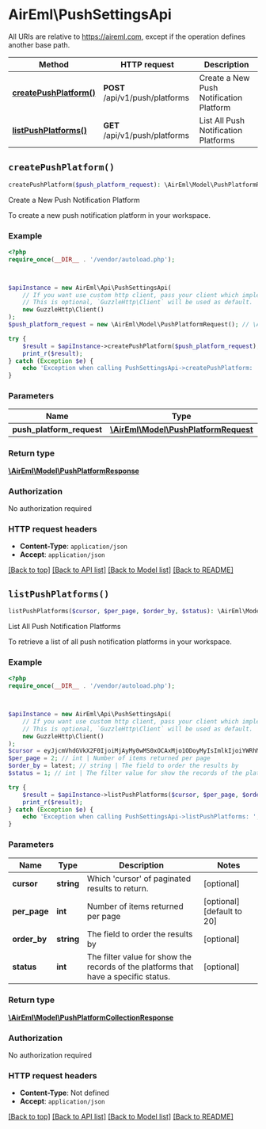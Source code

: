 # AirEml\PushSettingsApi

All URIs are relative to https://aireml.com, except if the operation defines another base path.

| Method | HTTP request | Description |
| ------------- | ------------- | ------------- |
| [**createPushPlatform()**](PushSettingsApi.md#createPushPlatform) | **POST** /api/v1/push/platforms | Create a New Push Notification Platform |
| [**listPushPlatforms()**](PushSettingsApi.md#listPushPlatforms) | **GET** /api/v1/push/platforms | List All Push Notification Platforms |


## `createPushPlatform()`

```php
createPushPlatform($push_platform_request): \AirEml\Model\PushPlatformResponse
```

Create a New Push Notification Platform

To create a new push notification platform in your workspace.

### Example

```php
<?php
require_once(__DIR__ . '/vendor/autoload.php');



$apiInstance = new AirEml\Api\PushSettingsApi(
    // If you want use custom http client, pass your client which implements `GuzzleHttp\ClientInterface`.
    // This is optional, `GuzzleHttp\Client` will be used as default.
    new GuzzleHttp\Client()
);
$push_platform_request = new \AirEml\Model\PushPlatformRequest(); // \AirEml\Model\PushPlatformRequest

try {
    $result = $apiInstance->createPushPlatform($push_platform_request);
    print_r($result);
} catch (Exception $e) {
    echo 'Exception when calling PushSettingsApi->createPushPlatform: ', $e->getMessage(), PHP_EOL;
}
```

### Parameters

| Name | Type | Description  | Notes |
| ------------- | ------------- | ------------- | ------------- |
| **push_platform_request** | [**\AirEml\Model\PushPlatformRequest**](../Model/PushPlatformRequest.md)|  | |

### Return type

[**\AirEml\Model\PushPlatformResponse**](../Model/PushPlatformResponse.md)

### Authorization

No authorization required

### HTTP request headers

- **Content-Type**: `application/json`
- **Accept**: `application/json`

[[Back to top]](#) [[Back to API list]](../../README.md#endpoints)
[[Back to Model list]](../../README.md#models)
[[Back to README]](../../README.md)

## `listPushPlatforms()`

```php
listPushPlatforms($cursor, $per_page, $order_by, $status): \AirEml\Model\PushPlatformCollectionResponse
```

List All Push Notification Platforms

To retrieve a list of all push notification platforms in your workspace.

### Example

```php
<?php
require_once(__DIR__ . '/vendor/autoload.php');



$apiInstance = new AirEml\Api\PushSettingsApi(
    // If you want use custom http client, pass your client which implements `GuzzleHttp\ClientInterface`.
    // This is optional, `GuzzleHttp\Client` will be used as default.
    new GuzzleHttp\Client()
);
$cursor = eyJjcmVhdGVkX2F0IjoiMjAyMy0wMS0xOCAxMjo1ODoyMyIsImlkIjoiYWRhM2NkMGItODE2YS0zMDc2LWEyOGUtNzYyMjNkNTRlNDMyIiwiX3BvaW50c1RvTmV4dEl0ZW1zIjpmYWxzZX0; // string | Which 'cursor' of paginated results to return.
$per_page = 2; // int | Number of items returned per page
$order_by = latest; // string | The field to order the results by
$status = 1; // int | The filter value for show the records of the platforms that have a specific status.

try {
    $result = $apiInstance->listPushPlatforms($cursor, $per_page, $order_by, $status);
    print_r($result);
} catch (Exception $e) {
    echo 'Exception when calling PushSettingsApi->listPushPlatforms: ', $e->getMessage(), PHP_EOL;
}
```

### Parameters

| Name | Type | Description  | Notes |
| ------------- | ------------- | ------------- | ------------- |
| **cursor** | **string**| Which &#39;cursor&#39; of paginated results to return. | [optional] |
| **per_page** | **int**| Number of items returned per page | [optional] [default to 20] |
| **order_by** | **string**| The field to order the results by | [optional] |
| **status** | **int**| The filter value for show the records of the platforms that have a specific status. | [optional] |

### Return type

[**\AirEml\Model\PushPlatformCollectionResponse**](../Model/PushPlatformCollectionResponse.md)

### Authorization

No authorization required

### HTTP request headers

- **Content-Type**: Not defined
- **Accept**: `application/json`

[[Back to top]](#) [[Back to API list]](../../README.md#endpoints)
[[Back to Model list]](../../README.md#models)
[[Back to README]](../../README.md)
